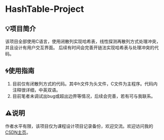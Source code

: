 # HashTable-Project
## :bulb:项目简介
该项目全部使用C语言，使用闭散列实现哈希表，线性探测再散列方式处理冲突，并且设计有用户交互界面。
后续有时间会完善开链法实现哈希表与处理冲突的代码。
## :cyclone:使用指南
1. 目前仅有闭散列方式的代码。其中h文件为头文件，C文件为主程序。代码内注释很详细，中英双语。
2. 目前笔者未调试出bug或超出边界等情况，后续会完善，若有可与我联系。
## :warning:说明
作者水平有限，该项目仅为课程设计项目记录备份，欢迎交流。欢迎访问我的[CSDN主页](https://blog.csdn.net/weixin_46422143?spm=1001.2101.3001.5343)。
